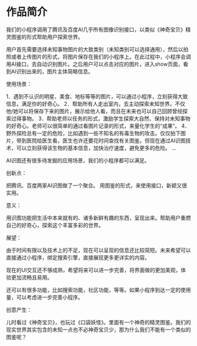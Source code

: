 # 作品简介

	
我们的小程序调用了腾讯及百度AI几乎所有图像识别接口，以类似《神奇宝贝》精灵图鉴的形式帮助用户探索世界。

用户首先需要选择未知事物图片的大致类别（未知类别可以选择通用），然后以拍照或者上传图片的形式，将图片保存在我们的小程序上。在此过程中，小程序会调用AI接口，去自动识别图片。之后用户可以点击对应的图片，进入show页面，看到AI识别出来的，图片主体简略信息。



使用场景：


1．遇到不认识的明星、美食、地标等等的图片，可以通过小程序，立刻获得大致信息，满足你的好奇心。
2．帮助所有人走出室内，去主动探索未知世界。不仅他/她可以将保存下来的图片，展示给他人看，而且在未来也可以自己回顾曾经探索过得事物。
3．帮助老师以任务的形式，激励学生探索大自然、保持对未知事物的好奇心。老师可以很简单的通过看图片记录的形式，来量化学生的“成果”。
4．野外探险总有一定的危险，比如遇到一些不知名的有毒生物的攻击。仅仅拍下图片，带到医院给医生看，医生也许还要花时间查找有关图鉴。但现在通过AI识图技术，可以立刻获得该生物的基本信息，加快治疗速度，避免更多的危险。
  ...

AI识图还有很多待发掘的应用场景，我们的小程序都可以满足。



创新点：



 把腾讯、百度两家AI识图做了一个聚合。
 用图鉴的形式，来使用接口，新颖又很实用。



意义：



 用识图功能把生活中本来就有的、诸多新鲜有趣的东西，呈现出来。帮助用户重燃自己的好奇心，探索这个丰富多彩的世界。



展望：


  由于时间有限以及技术上的不足，现在可以呈现的信息还比较简短。未来希望可以直接通过小程序，绑定搜索引擎，直接展现更多更详实的内容。
	
  现在的UI交互还不够成熟，希望将来可以进一步完善，将界面做的更加美观，体验更加流畅且易用。

  还可以有很多功能，比如搜索功能，社区功能，等等。如果小程序到达一定的使用量，可以考虑进一步完善小程序。



创意产生：


	
  儿时看过《神奇宝贝》，也玩过《口袋妖怪》。里面有一个神奇的精灵图鉴。我们的现实世界其实包含的未知一点也不必神奇宝贝少，那为什么我们不能有一个类似的图鉴呢？
